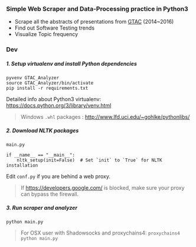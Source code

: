 ### Simple Web Scraper and Data-Processing practice in Python3

- Scrape all the abstracts of presentations from [GTAC](https://developers.google.com/google-test-automation-conference/) (2014~2016)
- Find out Software Testing trends
- Visualize Topic frequency

### Dev

##### 1. Setup virtualenv and install Python dependencies

```
pyvenv GTAC_Analyzer
source GTAC_Analyzer/bin/activate
pip install -r requirements.txt
```

Detailed info about Python3 virtualenv: <https://docs.python.org/3/library/venv.html>

> Windows `.whl` packages : <http://www.lfd.uci.edu/~gohlke/pythonlibs/>

##### 2. Download NLTK packages

`main.py`

```
if __name__ == "__main__":
    nltk_setup(init=False)  # Set `init` to `True` for NLTK installation
```

Edit `conf.py` if you are behind a web proxy.

> If <https://developers.google.com/> is blocked, make sure your proxy can bypass the firewall.

##### 3. Run scraper and analyzer

```
python main.py
```

> For OSX user with Shadowsocks and proxychains4: `proxychains4 python main.py`
